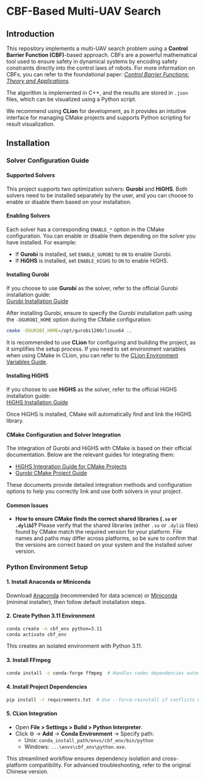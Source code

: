 # CBF-Based Multi-UAV Search

## Introduction

This repository implements a multi-UAV search problem using a **Control Barrier Function (CBF)**-based approach. CBFs are a powerful mathematical tool used to ensure safety in dynamical systems by encoding safety constraints directly into the control laws of robots. For more information on CBFs, you can refer to the foundational paper: [*Control Barrier Functions: Theory and Applications*](https://arxiv.org/abs/1512.07873).

The algorithm is implemented in C++, and the results are stored in `.json` files, which can be visualized using a Python script.

We recommend using **CLion** for development, as it provides an intuitive interface for managing CMake projects and supports Python scripting for result visualization.

## Installation

### Solver Configuration Guide

#### Supported Solvers
This project supports two optimization solvers: **Gurobi** and **HiGHS**. Both solvers need to be installed separately by the user, and you can choose to enable or disable them based on your installation.

#### Enabling Solvers
Each solver has a corresponding `ENABLE_*` option in the CMake configuration. You can enable or disable them depending on the solver you have installed. For example:
- If **Gurobi** is installed, set `ENABLE_GUROBI` to `ON` to enable Gurobi.
- If **HiGHS** is installed, set `ENABLE_HIGHS` to `ON` to enable HiGHS.

#### Installing Gurobi
If you choose to use **Gurobi** as the solver, refer to the official Gurobi installation guide:  
[Gurobi Installation Guide](https://support.gurobi.com/hc/en-us/articles/4534161999889-How-do-I-install-Gurobi-Optimizer)

After installing Gurobi, ensure to specify the Gurobi installation path using the `-DGUROBI_HOME` option during the CMake configuration:
```bash
cmake -DGUROBI_HOME=/opt/gurobi1200/linux64 ..
```

It is recommended to use **CLion** for configuring and building the project, as it simplifies the setup process. If you need to set environment variables when using CMake in CLion, you can refer to the [CLion Environment Variables Guide](https://www.jetbrains.com/help/clion/cmake-profile.html#EnvVariables).

#### Installing HiGHS
If you choose to use **HiGHS** as the solver, refer to the official HiGHS installation guide:  
[HiGHS Installation Guide](https://github.com/ERGO-Code/HiGHS/tree/master/cmake#build)

Once HiGHS is installed, CMake will automatically find and link the HiGHS library.

#### CMake Configuration and Solver Integration
The integration of Gurobi and HiGHS with CMake is based on their official documentation. Below are the relevant guides for integrating them:
- [HiGHS Integration Guide for CMake Projects](https://github.com/ERGO-Code/HiGHS/tree/master/cmake#integrating-highs-in-your-cmake-project)
- [Gurobi CMake Project Guide](https://support.gurobi.com/hc/en-us/articles/360039499751-How-do-I-use-CMake-to-build-Gurobi-C-C-projects)

These documents provide detailed integration methods and configuration options to help you correctly link and use both solvers in your project.

#### Common Issues
- **How to ensure CMake finds the correct shared libraries (`.so` or `.dylib`)?**
  Please verify that the shared libraries (either `.so` or `.dylib` files) found by CMake match the required version for your platform. File names and paths may differ across platforms, so be sure to confirm that the versions are correct based on your system and the installed solver version.


### Python Environment Setup

#### 1. **Install Anaconda or Miniconda**
Download [Anaconda](https://www.anaconda.com/download) (recommended for data science) or [Miniconda](https://docs.conda.io/en/latest/miniconda.html) (minimal installer), then follow default installation steps.

#### 2. **Create Python 3.11 Environment**
```bash
conda create -n cbf_env python=3.11
conda activate cbf_env
```  
This creates an isolated environment with Python 3.11.

#### 3. **Install FFmpeg**
```bash
conda install -c conda-forge ffmpeg  # Handles codec dependencies automatically
```

#### 4. **Install Project Dependencies**
```bash
pip install -r requirements.txt  # Use --force-reinstall if conflicts occur
```

#### 5. **CLion Integration**
- Open **File > Settings > Build > Python Interpreter**.
- Click ⚙️ → **Add** → **Conda Environment** → Specify path:
   - Unix: `conda_install_path/envs/cbf_env/bin/python`
   - Windows: `...\envs\cbf_env\python.exe`.

This streamlined workflow ensures dependency isolation and cross-platform compatibility. For advanced troubleshooting, refer to the original Chinese version.